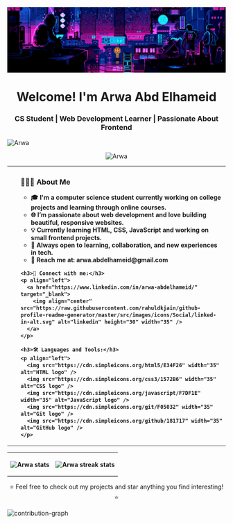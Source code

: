 <img align="center" src="assests/banner.gif" alt="banner">

<div style="text-align: center;"> 
</div>

<h1 align="center">Welcome! I'm Arwa Abd Elhameid</h1>
<h3 align="center">CS Student | Web Development Learner | Passionate About Frontend</h3>

<p align="left"> 
  <img src="https://komarev.com/ghpvc/?username=Arwa-Abdelhameid&label=Profile%20views&color=0e75b6&style=flat" alt="Arwa" />
</p>

<p align="center"> 
  <img src="https://github-profile-trophy.vercel.app/?username=Arwa-Abdelhameid&column=-1&theme=onedark" alt="Arwa" />
</p>

<table style="width:100%" align="center">
<tr>
<th align="left">
  <ul>
    <h3> 👩🏻‍💻 About Me </h3>
    <ul> 
      <li> 🎓 I'm a computer science student currently working on college projects and learning through online courses.</li>
      <li> 🌐 I’m passionate about web development and love building beautiful, responsive websites.</li>
      <li> 💡 Currently learning HTML, CSS, JavaScript and working on small frontend projects.</li>
      <li> 💬 Always open to learning, collaboration, and new experiences in tech.</li>
      <li> 📧 Reach me at: <b>arwa.abdelhameid@gmail.com</b></li>
    </ul>

    <h3>🔗 Connect with me:</h3>
    <p align="left">
      <a href="https://www.linkedin.com/in/arwa-abdelhameid/" target="_blank">
        <img align="center" src="https://raw.githubusercontent.com/rahuldkjain/github-profile-readme-generator/master/src/images/icons/Social/linked-in-alt.svg" alt="linkedin" height="30" width="35" />
      </a>
    </p>

    <h3>🛠️ Languages and Tools:</h3>
    <p align="left"> 
      <img src="https://cdn.simpleicons.org/html5/E34F26" width="35" alt="HTML logo" />
      <img src="https://cdn.simpleicons.org/css3/1572B6" width="35" alt="CSS logo" />
      <img src="https://cdn.simpleicons.org/javascript/F7DF1E" width="35" alt="JavaScript logo" />
      <img src="https://cdn.simpleicons.org/git/F05032" width="35" alt="Git logo" />
      <img src="https://cdn.simpleicons.org/github/181717" width="35" alt="GitHub logo" />
    </p>
</th>
</tr>
</table>

<table>
<tr>
<th>
  <p><img align="center" src="https://readmestats.999857.xyz/api?username=Arwa-Abdelhameid&show_icons=true&locale=en&theme=dark" alt="Arwa stats"/></p>
</th>
<th>
  <p><img align="center" src="https://github-readme-streak-stats.herokuapp.com/?user=Arwa-Abdelhameid&theme=dark" alt="Arwa streak stats"/></p>
</th>
</tr>
</table>

<p align="center">⭐️ Feel free to check out my projects and star anything you find interesting! ⭐️</p>

![contribution-graph](https://github-readme-activity-graph.vercel.app/graph?username=Arwa-Abdelhameid&bg_color=12111d&color=ffffff&line=1055e0&point=00ff11&area=true&hide_border=true)
